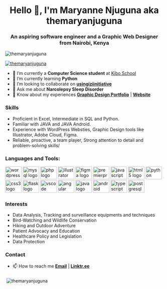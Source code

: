 <h1 align="center">Hello 👋, I'm Maryanne Njuguna aka themaryanjuguna</h1>
<h3 align="center">An aspiring software engineer and a Graphic Web Designer from Nairobi, Kenya</h3>

<p align="left"> <img src="https://komarev.com/ghpvc/?username=themaryanjuguna&label=Profile%20views&color=0e75b6&style=flat" alt="themaryanjuguna" /> </p>

<p align="left"> <a href="https://twitter.com/themaryanjuguna" target="blank"><img src="https://img.shields.io/twitter/follow/themaryanjuguna?logo=twitter&style=for-the-badge" alt="themaryanjuguna" /></a> </p>

- 🔭 I’m currently a **Computer Science student** at [ Kibo School](https://kibo.school/)
- 🌱 I’m currently learning **Python**
- 💞️ I’m looking to collaborate on **[usingiziinitiative](https://themaryanjuguna.github.io/usingiziinitiative/)**
- 💬 Ask me about **Narcolepsy Sleep Disorder**
- 🎨 Know about my experiences **[Graphic Design Portfolio](https://drive.google.com/file/d/1E9eB7inHoGkeppaxZ98GcgxWQnk0h08Q/view)** | **[Website](http://maryannenjuguna.com/)**

### Skills
* Proficient in Excel, Intermediate in SQL and Python.
* Familiar with JAVA and JAVA Android.
* Experience with WordPress Websties, Graphic Design tools like Illustrator, Adobe Cloud, Figma. 
* Reliable, proactive, a team player, Strong attention to detail and problem-solving skills/

###
<h3 align="left">Languages and Tools:</h3>
<div align="left">
  <img src="https://cdn.jsdelivr.net/gh/devicons/devicon/icons/wordpress/wordpress-original.svg" height="40" width="52" alt="wordpress logo"/>
  <img src="https://cdn.jsdelivr.net/gh/devicons/devicon/icons/mysql/mysql-original-wordmark.svg" height="40" width="52" alt="mysql logo"/> 
  <img src="https://cdn.jsdelivr.net/gh/devicons/devicon/icons/php/php-original.svg" height="40" width="52" alt="php logo"/>
  <img src="https://cdn.jsdelivr.net/gh/devicons/devicon/icons/illustrator/illustrator-line.svg" height="40" width="52" alt="illustrator logo"/> 
  <img src="https://cdn.jsdelivr.net/gh/devicons/devicon/icons/figma/figma-original.svg" height="40" width="52" alt="figma logo"/> 
  <img src="https://cdn.jsdelivr.net/gh/devicons/devicon/icons/premierepro/premierepro-original.svg" height="40" width="52" alt="premierpro logo"/> 
  <img src="https://cdn.jsdelivr.net/gh/devicons/devicon/icons/javascript/javascript-original.svg" height="40" width="52" alt="javascript logo"  />
  <img src="https://cdn.jsdelivr.net/gh/devicons/devicon/icons/html5/html5-original.svg" height="40" width="52" alt="html5 logo"  />
  <img src="https://cdn.jsdelivr.net/gh/devicons/devicon/icons/python/python-original.svg" height="40" width="52" alt="python logo"  />
  <img src="https://cdn.jsdelivr.net/gh/devicons/devicon/icons/css3/css3-original.svg" height="40" width="52" alt="css3 logo"  />
  <img src="https://cdn.jsdelivr.net/gh/devicons/devicon/icons/flask/flask-original.svg" height="40" width="52" alt="flask logo"  />
  <img src="https://cdn.jsdelivr.net/gh/devicons/devicon/icons/vscode/vscode-original.svg" height="40" width="52" alt="vscode logo"  />
  <img src="https://cdn.jsdelivr.net/gh/devicons/devicon/icons/angularjs/angularjs-original.svg" height="40" width="52" alt="angular logo"/> 
  <img src="https://cdn.jsdelivr.net/gh/devicons/devicon/icons/java/java-original-wordmark.svg" height="40" width="52" alt="java logo"/>
  <img src="https://cdn.jsdelivr.net/gh/devicons/devicon/icons/android/android-original-wordmark.svg" height="40" width="52" alt="android logo"/>
  <img src="https://cdn.jsdelivr.net/gh/devicons/devicon/icons/typescript/typescript-original.svg" height="40" width="52" alt="typescript logo"/> 
  <img src="https://cdn.jsdelivr.net/gh/devicons/devicon/icons/postgresql/postgresql-original-wordmark.svg" height="40" width="52" alt="postgresql logo"/> 
</div>

###

### Interests
* Data Analysis, Tracking and surveillance equipments and techniques
* Bird-Watching and Wildlife Conservation
* Hiking and Outdoor Adventure
* Patient Advocacy and Education
* Healthcare Policy and Legislation
* Data Protection


### Contact
- 📫 How to reach me **[Email](themaryanjuguna@gmail.com)** | **[ Linktr.ee](https://linktr.ee/themaryanjuguna)**

###
<p>&nbsp;<img align="center" src="https://github-readme-stats.vercel.app/api?username=themaryanjuguna&show_icons=true&locale=en" alt="themaryanjuguna" /></p>


<!---
themaryanjuguna/themaryanjuguna is a ✨ special ✨ repository because its `README.md` (this file) appears on your GitHub profile.
You can click the Preview link to take a look at your changes.
--->
